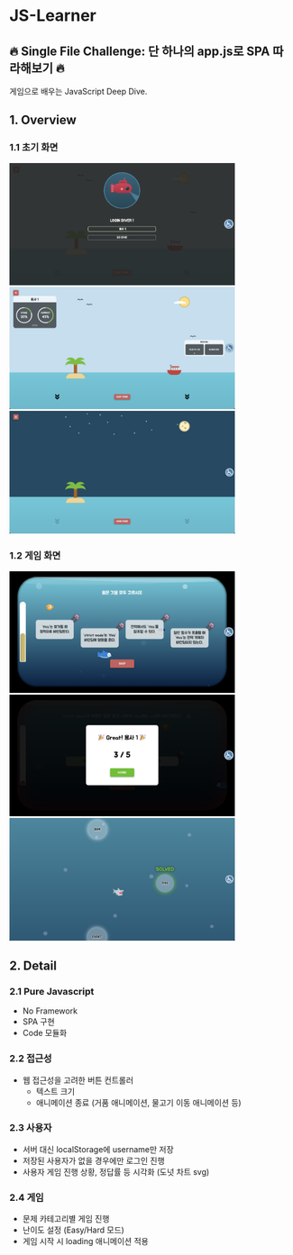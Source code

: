 # JS-Learner 
## :fire: Single File Challenge: 단 하나의 app.js로 SPA 따라해보기 :fire:

게임으로 배우는 JavaScript Deep Dive.

## 1. Overview

### 1.1 초기 화면

<div>
  <img src="./images/1.png" width="400"/>
  <img src="./images/2.png" width="400"/>
  <img src="./images/3.png" width="400"/>
</div>

### 1.2 게임 화면

<div>
  <img src="./images/4.png" width="400"/>
  <img src="./images/6.png" width="400"/>
  <img src="./images/7.png" width="400"/>
</div>

## 2. Detail

### 2.1 Pure Javascript

- No Framework
- SPA 구현
- Code 모듈화

### 2.2 접근성

- 웹 접근성을 고려한 버튼 컨트롤러
  - 텍스트 크기
  - 애니메이션 종료 (거품 애니메이션, 물고기 이동 애니메이션 등)

### 2.3 사용자

- 서버 대신 localStorage에 username만 저장
- 저장된 사용자가 없을 경우에만 로그인 진행
- 사용자 게임 진행 상황, 정답률 등 시각화 (도넛 차트 svg)


### 2.4 게임

- 문제 카테고리별 게임 진행
- 난이도 설정 (Easy/Hard 모드)
- 게임 시작 시 loading 애니메이션 적용